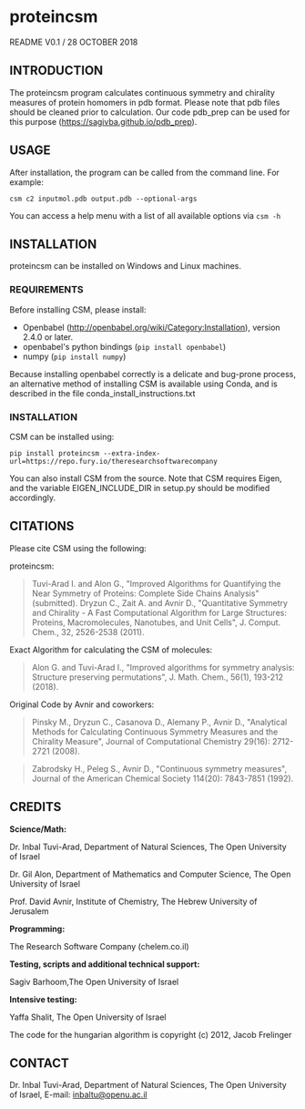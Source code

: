 # proteincsm


README V0.1 / 28 OCTOBER 2018


## INTRODUCTION

The proteincsm program calculates continuous symmetry and chirality measures of protein homomers in pdb format.
Please note that pdb files should be cleaned prior to calculation. Our code pdb_prep can be used for this purpose (https://sagivba.github.io/pdb_prep).

## USAGE

After installation, the program can be called from the command line. For example:

`csm c2 inputmol.pdb output.pdb --optional-args`

You can access a help menu with a list of all available options via `csm -h`

## INSTALLATION

proteincsm can be installed on Windows and Linux machines.

### REQUIREMENTS

Before installing CSM, please install:

* Openbabel (http://openbabel.org/wiki/Category:Installation), 
version 2.4.0 or later.
* openbabel's python bindings (`pip install openbabel`) 
* numpy (`pip install numpy`)

Because installing openbabel correctly is a delicate and bug-prone process, an alternative method of installing CSM is available using Conda, and is described in the file conda_install_instructions.txt

### INSTALLATION 

CSM can be installed using:

`pip install proteincsm --extra-index-url=https://repo.fury.io/theresearchsoftwarecompany`

You can also install CSM from the source. Note that CSM requires Eigen, and the variable EIGEN_INCLUDE_DIR in setup.py should be modified accordingly.

## CITATIONS 

Please cite CSM using the following:

proteincsm:

> Tuvi-Arad I. and Alon G., "Improved Algorithms for Quantifying the Near Symmetry of Proteins: Complete Side Chains Analysis" (submitted). 
> Dryzun C., Zait A. and Avnir D., "Quantitative Symmetry and Chirality - A Fast Computational Algorithm for Large Structures: Proteins, Macromolecules, Nanotubes, and Unit Cells", J. Comput. Chem., 32, 2526-2538 (2011). 


Exact Algorithm for calculating the CSM of molecules:

> Alon G. and Tuvi-Arad I., "Improved algorithms for symmetry analysis: Structure preserving permutations", J. Math. Chem., 56(1), 193-212 (2018).

Original Code by Avnir and coworkers:

> Pinsky M., Dryzun C., Casanova D., Alemany P., Avnir D., "Analytical Methods for Calculating Continuous Symmetry Measures and the Chirality Measure", Journal of Computational Chemistry 29(16): 2712-2721 (2008).

> Zabrodsky H., Peleg S., Avnir D., "Continuous symmetry measures", Journal of the American Chemical Society 114(20): 7843-7851 (1992).



## CREDITS

**Science/Math:**

Dr. Inbal Tuvi-Arad, Department of Natural Sciences, The Open University of Israel

Dr. Gil Alon, Department of Mathematics and Computer Science, The Open University of Israel

Prof. David Avnir, Institute of Chemistry, The Hebrew University of Jerusalem

**Programming:**

The Research Software Company (chelem.co.il)

**Testing, scripts and additional technical support:**

Sagiv Barhoom,The Open University of Israel

**Intensive testing:**

Yaffa Shalit, The Open University of Israel

The code for the hungarian algorithm is copyright (c) 2012, Jacob Frelinger


## CONTACT

Dr. Inbal Tuvi-Arad, Department of Natural Sciences, The Open University of Israel, E-mail: inbaltu@openu.ac.il



